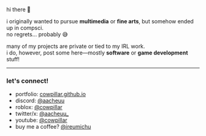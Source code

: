hi there 👋 <img height=16 align="right" src="https://komarev.com/ghpvc/?username=cowpillar&color=blueviolet&style=flat-square"/></span>

i originally wanted to pursue **multimedia** or **fine arts**, but somehow ended up in compsci.  
no regrets... probably 😅  

many of my projects are private or tied to my IRL work.  
i do, however, post some here—mostly **software** or **game development** stuff!  

---

### let's connect!
- portfolio: [cowpillar.github.io](https://cowpillar.github.io/portfolio/)
- discord: [@aacheuu](https://discord.com/users/1097169174939312128)
- roblox: [@cowpillar](https://www.roblox.com/users/108284393/profile)
- twitter/x: [@aacheuu_](https://x.com/aacheuu_)
- youtube: [@cowpillar](https://www.youtube.com/@cowpillar)
- buy me a coffee? [@ireumichu](https://www.paypal.com/paypalme/ireumichu)  
